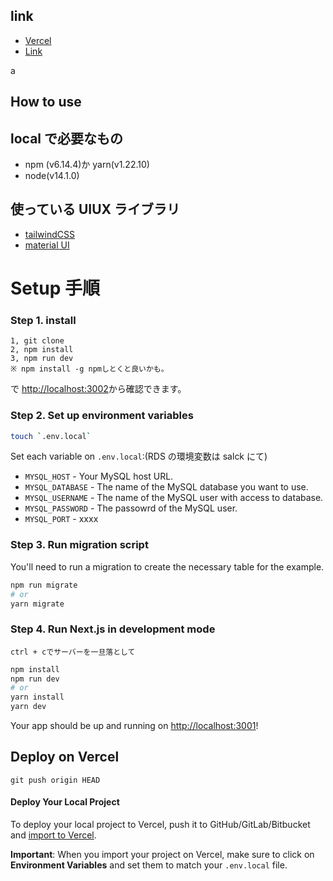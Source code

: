 ## link

- [Vercel](https://vercel.com/making-oasis/amo-project)
- [Link ](https://amo-project.vercel.app/)

a
## How to use

## local で必要なもの

- npm (v6.14.4)か yarn(v1.22.10)
- node(v14.1.0)

## 使っている UIUX ライブラリ

- [tailwindCSS](https://tailwindcomponents.com/)
- [material UI](https://material-ui.com/)

# Setup 手順

### Step 1. install

```
1, git clone
2, npm install
3, npm run dev
※ npm install -g npmしとくと良いかも。
```

で [http://localhost:3002](http://localhost:3002)から確認できます。

### Step 2. Set up environment variables

```bash
touch `.env.local`
```

Set each variable on `.env.local`:(RDS の環境変数は salck にて)

- `MYSQL_HOST` - Your MySQL host URL.
- `MYSQL_DATABASE` - The name of the MySQL database you want to use.
- `MYSQL_USERNAME` - The name of the MySQL user with access to database.
- `MYSQL_PASSWORD` - The passowrd of the MySQL user.
- `MYSQL_PORT` - xxxx

### Step 3. Run migration script

You'll need to run a migration to create the necessary table for the example.

```bash
npm run migrate
# or
yarn migrate
```

### Step 4. Run Next.js in development mode

```
ctrl + cでサーバーを一旦落として
```

```bash
npm install
npm run dev
# or
yarn install
yarn dev
```

Your app should be up and running on [http://localhost:3001](http://localhost:3001)!

## Deploy on Vercel

```
git push origin HEAD
```

#### Deploy Your Local Project

To deploy your local project to Vercel, push it to GitHub/GitLab/Bitbucket and [import to Vercel](https://vercel.com/new?utm_source=github&utm_medium=readme&utm_campaign=next-example).

**Important**: When you import your project on Vercel, make sure to click on **Environment Variables** and set them to match your `.env.local` file.
